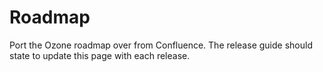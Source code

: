 # Roadmap

Port the Ozone roadmap over from Confluence. The release guide should state to update this page with each release.